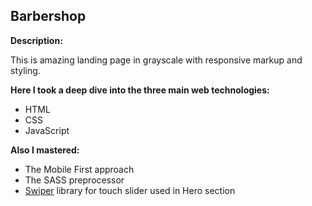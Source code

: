 ## Barbershop ##

**Description:**

This is amazing landing page in grayscale with responsive markup and styling.

**Here I took a deep dive into the three main web technologies:**
- HTML
- CSS
- JavaScript

**Also I mastered:** 
- The Mobile First approach
- The SASS preprocessor
- [Swiper](https://swiperjs.com/) library for touch slider used in Hero section
